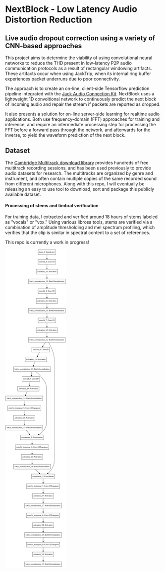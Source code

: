 # NextBlock - Low Latency Audio Distortion Reduction
## Live audio dropout correction using a variety of CNN-based approaches

This project aims to determine the viability of using convolutional neural networks to reduce the THD present in low-latency P2P audio communication protocols as a result of rectangular windowing artifacts. These artifacts occur when using JackTrip, when its internal ring buffer experiences packet underruns due to poor connectivity. 

The approach is to create an on-line, client-side Tensorflow prediction pipeline integrated with the [Jack Audio Connection Kit](https://github.com/jackaudio/jack2). NextBlock uses a lightweight 1D convoltional network to continuously predict the next block of incoming audio and repair the stream if packets are reported as dropped.

It also presents a solution for on-line server-side learning for realtime audio applications. Both use frequency-domain (FFT) approaches for training and inference, and require an intermediate processing step for processing the FFT before a forward pass through the network, and afterwards for the inverse, to yield the waveform prediction of the next block.

## Dataset
The [Cambridge Multitrack download library](https://www.cambridge-mt.com/ms/mtk/) provides hundreds of free multitrack recording sessions, and has been used previously to provide audio datasets for research. The multitracks are organized by genre and instrument, and often contain multiple copies of the same recorded sound from different microphones. Along with this repo, I will eventually be releasing an easy to use tool to download, sort and package this publicly available dataset.

#### Processing of stems and timbral verification
For training data, I extracted and verified around 18 hours of stems labeled as "vocals" or "vox." Using various librosa tools, stems are verified via a combination of amplitude thresholding and mel spectrum profiling, which verifies that the clip is similar in spectral content to a set of references.

This repo is currently a work in progress!


![Model Architecture](https://raw.githubusercontent.com/carlmoore256/NextBlock/main/models/model.png)